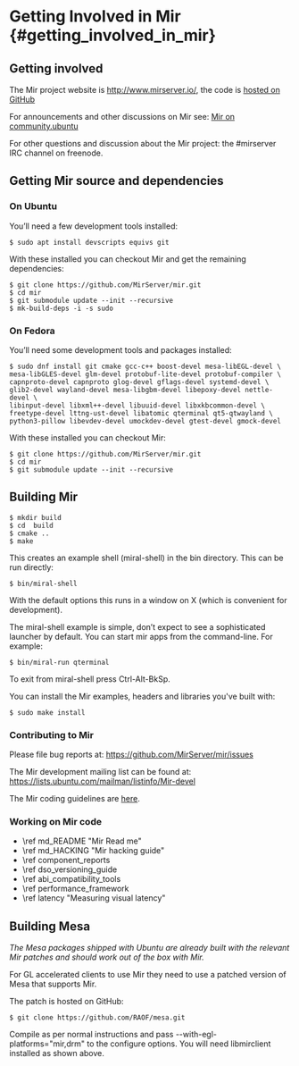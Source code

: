 # Getting Involved in Mir  {#getting_involved_in_mir}

## Getting involved

The Mir project website is <http://www.mirserver.io/>, 
the code is [hosted on GitHub](https://github.com/MirServer) 

For announcements and other discussions on Mir see: 
[Mir on community.ubuntu](https://community.ubuntu.com/c/mir) 

For other questions and discussion about the Mir project: 
the \#mirserver IRC channel on freenode.


## Getting Mir source and dependencies
###  On Ubuntu

You’ll need a few development tools installed:

    $ sudo apt install devscripts equivs git

With these installed you can checkout Mir and get the remaining dependencies:

    $ git clone https://github.com/MirServer/mir.git
    $ cd mir
    $ git submodule update --init --recursive
    $ mk-build-deps -i -s sudo

### On Fedora

You’ll need some development tools and packages installed:

    $ sudo dnf install git cmake gcc-c++ boost-devel mesa-libEGL-devel \
    mesa-libGLES-devel glm-devel protobuf-lite-devel protobuf-compiler \
    capnproto-devel capnproto glog-devel gflags-devel systemd-devel \
    glib2-devel wayland-devel mesa-libgbm-devel libepoxy-devel nettle-devel \
    libinput-devel libxml++-devel libuuid-devel libxkbcommon-devel \
    freetype-devel lttng-ust-devel libatomic qterminal qt5-qtwayland \
    python3-pillow libevdev-devel umockdev-devel gtest-devel gmock-devel

With these installed you can checkout Mir:

    $ git clone https://github.com/MirServer/mir.git
    $ cd mir
    $ git submodule update --init --recursive

Building Mir
------------

    $ mkdir build
    $ cd  build
    $ cmake ..
    $ make

This creates an example shell (miral-shell) in the bin directory. This can be
run directly:

    $ bin/miral-shell

With the default options this runs in a window on X (which is convenient for
development).

The miral-shell example is simple, don’t expect to see a sophisticated launcher
by default. You can start mir apps from the command-line. For example:

    $ bin/miral-run qterminal

To exit from miral-shell press Ctrl-Alt-BkSp.

You can install the Mir examples, headers and libraries you've built with:
  
    $ sudo make install

### Contributing to Mir

Please file bug reports at: https://github.com/MirServer/mir/issues

The Mir development mailing list can be found at: https://lists.ubuntu.com/mailman/listinfo/Mir-devel

The Mir coding guidelines are [here](cppguide/index.html).

### Working on Mir code

 - \ref md_README  "Mir Read me"
 - \ref md_HACKING "Mir hacking guide"
 - \ref component_reports
 - \ref dso_versioning_guide
 - \ref abi_compatibility_tools
 - \ref performance_framework
 - \ref latency "Measuring visual latency"

## Building Mesa

_The Mesa packages shipped with Ubuntu are already built with the relevant Mir patches
and should work out of the box with Mir._

For GL accelerated clients to use Mir they need to use a patched version of Mesa
that supports Mir.

The patch is hosted on GitHub:

    $ git clone https://github.com/RAOF/mesa.git

Compile as per normal instructions and pass --with-egl-platforms="mir,drm" to
the configure options. You will need libmirclient installed as shown above.
